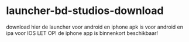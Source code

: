 # launcher-bd-studios-download
download hier de launcher voor android en iphone
apk is voor android en ipa voor IOS
LET OP! de iphone app is binnenkort beschikbaar!
